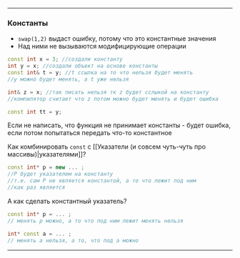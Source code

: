 ___

### Константы
- `swap(1,2)` выдаст ошибку, потому что это константные значения
- Над ними не вызываются модифицирующие операции

```cpp
const int x = 3; //создали константу
int y = x; //создали объект на основе константы
const int& t = y; //t ссылка на то что нельзя будет менять
//y можно будет менять, а t уже нельзя

int& z = x; //так писать нельзя тк z будет сслыкой на константу
//компилятор считает что z потом можно будет менять и будет ошибка

const int tt = y; 
```

Если не написать, что функция не принимает константы - будет ошибка, если потом попытаться передать что-то константное

Как комбинировать `const` с [[Указатели (и совсем чуть-чуть про массивы)|указателями]]?

```cpp
const int* p = new ... ;
//Р будет указателем на константу
//т.е. сам Р не является константой, а то что лежит под ним
//как раз является
```

А как сделать константный указатель?

```cpp
const int* p = ... ;
// менять p можно, а то что под ним лежит менять нельзя

int* const a = ... ;
// менять а нельзя, а то, что под а можно
```
---


